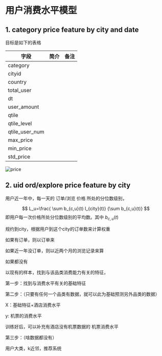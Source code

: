 # 用户消费水平模型



## 1. category price feature by city and date



目标是如下的表格



| 字段           | 简介 | 备注 |
| -------------- | ---- | ---- |
| category       |      |      |
| cityid         |      |      |
| country        |      |      |
| total_user     |      |      |
| dt             |      |      |
| user_amount    |      |      |
| qtile          |      |      |
| qtile_level    |      |      |
| qtile_user_num |      |      |
| max_price      |      |      |
| min_price      |      |      |
| std_price      |      |      |



![price](C:\home\ctrip\price.png)



##  2. uid ord/explore price feature by city



用户近一年中，每一天的 订单/浏览 价格 所处的分位数级别，


$$
L_u=\frac{ \sum b_{c,u}(t) l_{city}(t)} {\sum b_{c,u}(t)}
$$
即用户每一次价格所处分位数级别的平均数。其中 $b_{c,u}(t)$ 

规约到city，根据用户到这个city的订单数来计算权重



如果有订单，则以订单来

如果近一年没订单，则以近两个月的浏览记录来算

如果都没有



以现有的样本，找到与该品类消费能力有关的特征，



第一步：找到与消费水平有关的基础特征

第二步：（只要有任何一个品类有数据，就可以此为基础预测另外品类的数据）

X：基础特征+酒店消费水平

y:   机票的消费水平

训练好后，可以补充有酒店没有机票数据的   机票消费水平



第三步：（啥数据都没有）

用户大类，k近邻，推荐系统



 



























